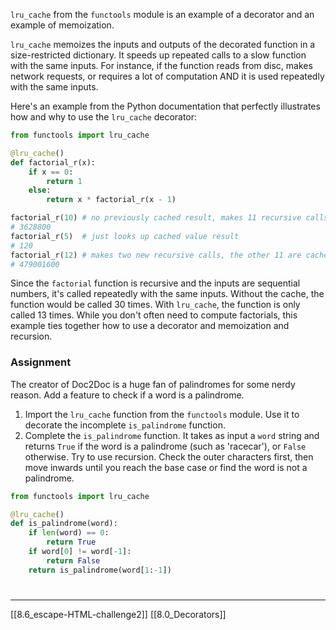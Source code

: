 `lru_cache` from the `functools` module is an example of a decorator and an example of memoization.

`lru_cache` memoizes the inputs and outputs of the decorated function in a size-restricted dictionary.
It speeds up repeated calls to a slow function with the same inputs. 
For instance, if the function reads from disc, makes network requests, 
or requires a lot of computation AND it is used repeatedly with the same inputs.

Here's an example from the Python documentation that perfectly illustrates how and why to use the `lru_cache` decorator:
``` python
from functools import lru_cache

@lru_cache()
def factorial_r(x):
    if x == 0:
        return 1
    else:
        return x * factorial_r(x - 1)

factorial_r(10) # no previously cached result, makes 11 recursive calls
# 3628800
factorial_r(5)  # just looks up cached value result
# 120
factorial_r(12) # makes two new recursive calls, the other 11 are cached
# 479001600
```
Since the `factorial` function is recursive and the inputs are sequential numbers, 
it's called repeatedly with the same inputs. 
Without the cache, the function would be called 30 times. 
With `lru_cache`, the function is only called 13 times. 
While you don't often need to compute factorials, 
this example ties together how to use a decorator and memoization and recursion.

### Assignment
The creator of Doc2Doc is a huge fan of palindromes for some nerdy reason. 
Add a feature to check if a word is a palindrome.

1. Import the `lru_cache` function from the `functools` module. Use it to decorate the incomplete `is_palindrome` function. 
2. Complete the `is_palindrome` function. It takes as input a `word` string and returns `True` if the word is a palindrome (such as 'racecar'), or `False` otherwise. Try to use recursion. Check the outer characters first, then move inwards until you reach the base case or find the word is not a palindrome. 

``` python
from functools import lru_cache

@lru_cache()
def is_palindrome(word):
    if len(word) == 0:
        return True
    if word[0] != word[-1]:
        return False
    return is_palindrome(word[1:-1])
```

# 
---
[[8.6_escape-HTML-challenge2]]
[[8.0_Decorators]]

